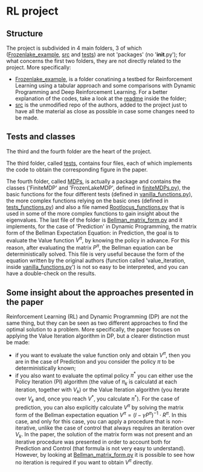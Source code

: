 # RL project
## Structure
The project is subdivided in 4 main folders, 3 of which ([Frozenlake_example](https://github.com/ChristianCella/PID-accelerated-VI---RL-project/tree/main/Frozenlake_example), [src](https://github.com/ChristianCella/PID-accelerated-VI---RL-project/tree/main/src) and [tests](https://github.com/ChristianCella/PID-accelerated-VI---RL-project/tree/main/tests)) are not 'packages' (no '__init__.py'); for what concerns the first two folders, they are not directly related to the project. More specifically:
- [Frozenlake_example](https://github.com/ChristianCella/PID-accelerated-VI---RL-project/tree/main/Frozenlake_example), is a folder conatining a testbed for Reinforcement Learning using a tabular approach and some comparisons with Dynamic Programming and Deep Reinforcement Learning. For a better explanation of the codes, take a look at the [readme](https://github.com/ChristianCella/PID-accelerated-VI---RL-project/blob/main/Frozenlake_example/readme.md) inside the folder;
- [src](https://github.com/ChristianCella/PID-accelerated-VI---RL-project/tree/main/src) is the unmodified repo of the authors, added to the project just to have all the material as close as possible in case some changes need to be made.

## Tests and classes
The third and the fourth folder are the heart of the project.

The third folder, called [tests](https://github.com/ChristianCella/PID-accelerated-VI---RL-project/tree/main/tests), contains four files, each of which implements the code to obtain the corresponding figure in the paper.

The fourth folder, called [MDPs](https://github.com/ChristianCella/PID-accelerated-VI---RL-project/tree/main/MDPs), is actually a package and contains the classes ('FiniteMDP' and 'FrozenLakeMDP', defined in [finiteMDPs.py](https://github.com/ChristianCella/PID-accelerated-VI---RL-project/blob/main/MDPs/finiteMDPs.py)), the basic functions for the four different tests (defined in [vanilla_functions.py](https://github.com/ChristianCella/PID-accelerated-VI---RL-project/blob/main/MDPs/vanilla_functions.py)), the more complex functions relying on the basic ones (defined in [tests_functions.py](https://github.com/ChristianCella/PID-accelerated-VI---RL-project/blob/main/MDPs/tests_functions.py)) and also a file named [Rootlocus_functions.py](https://github.com/ChristianCella/PID-accelerated-VI---RL-project/blob/main/MDPs/Rootlocus_functions.py) that is used in some of the more complex functions to gain insight about the eigenvalues.
The last file of the folder is [Bellman_matrix_form.py](https://github.com/ChristianCella/PID-accelerated-VI---RL-project/blob/main/MDPs/Bellman_matrix_form.py) and it implements, for the case of 'Prediction' in Dynamic Programming, the matrix form of the Bellman Expectation Equation: in Prediction, the goal is to evaluate the Value function $V^\pi$, by knowing the policy in advance. For this reason, after evaluating the matrix $P^\pi$, the Bellman equation can be deterministically solved. This file is very useful because the form of the equation written by the original authors (function called 'value_iteration, inside [vanilla_functions.py](https://github.com/ChristianCella/PID-accelerated-VI---RL-project/blob/main/MDPs/vanilla_functions.py)') is not so easy to be interpreted, and you can have a double-check on the results.

## Some insight about the approaches presented in the paper

Reinforcement Learning (RL) and Dynamic Programming (DP) are not the same thing, but they can be seen as two different approaches to find the optimal solution to a problem. More specifically, the paper focuses on applying the Value Iteration algorithm in DP, but a clearer distinction must be made:
- if you want to evaluate the value function only and obtain $V^{\pi}$, then you are in the case of Prediction and you consider the policy $\pi$ to be deterministically known;
- if you also want to evaluate the optimal policy $\pi^{*}$ you can either use the Policy Iteration (PI) algorithm (the value of $\pi_k$ is calculatd at each iteration, together with $V_k$) or the Value Iteration algorithm (you iterate over $V_k$ and, once you reach $V^*$, you calculate $\pi^*$).
For the case of prediction, you can also explicitly calculate $V^{\pi}$ by solving the matrix form of the Bellman expectation equation $V^{\pi} = (I - \gamma P^{\pi})^{-1} \cdot R^{\pi}$. In this case, and only for this case, you can apply a procedure that is non-iterative, unlike the case of control that always requires an iteration over $V_k$.
In the paper, the solution of the matrix form was not present and an iterative procedure was presented in order to account both for Prediction and Control (that formula is not very easy to understand). However, by looking at [Bellman_matrix_form.py](https://github.com/ChristianCella/PID-accelerated-VI---RL-project/blob/main/MDPs/Bellman_matrix_form.py) it is possible to see how no iteration is required if you want to obtain $V^{\pi}$ directly.




